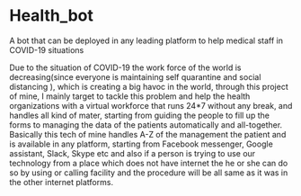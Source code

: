 # Health_bot
A bot that can be deployed in any leading platform to help medical staff in COVID-19 situations

Due to the situation of COVID-19 the work force of the world is decreasing(since everyone is maintaining self quarantine and social distancing ), which is creating a big havoc in the world, through this project of mine, I mainly target to tackle this problem and help the health organizations with a virtual workforce that runs 24*7 without any break, and handles all kind of mater, starting from guiding the people to fill up the forms to managing the data of the patients automatically and all-together. Basically this tech of mine handles A-Z of the management the patient and is available in any platform, starting from Facebook messenger, Google assistant, Slack, Skype etc and also if a person is trying to use our technology from a place which does not have internet the he or she can do so by using or calling facility and the procedure will be all same as it was in the other internet platforms.
